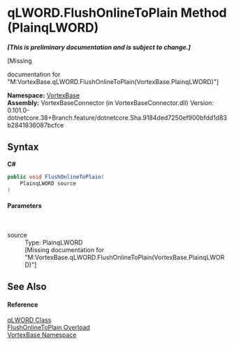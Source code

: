 # qLWORD.FlushOnlineToPlain Method (PlainqLWORD)
 _**\[This is preliminary documentation and is subject to change.\]**_

\[Missing <summary> documentation for "M:VortexBase.qLWORD.FlushOnlineToPlain(VortexBase.PlainqLWORD)"\]

**Namespace:**&nbsp;<a href="N_VortexBase.md">VortexBase</a><br />**Assembly:**&nbsp;VortexBaseConnector (in VortexBaseConnector.dll) Version: 0.101.0-dotnetcore.38+Branch.feature/dotnetcore.Sha.9184ded7250ef900bfdd1d83b2841836087bcfce

## Syntax

**C#**<br />
``` C#
public void FlushOnlineToPlain(
	PlainqLWORD source
)
```


#### Parameters
&nbsp;<dl><dt>source</dt><dd>Type: PlainqLWORD<br />\[Missing <param name="source"/> documentation for "M:VortexBase.qLWORD.FlushOnlineToPlain(VortexBase.PlainqLWORD)"\]</dd></dl>

## See Also


#### Reference
<a href="T_VortexBase_qLWORD.md">qLWORD Class</a><br /><a href="Overload_VortexBase_qLWORD_FlushOnlineToPlain.md">FlushOnlineToPlain Overload</a><br /><a href="N_VortexBase.md">VortexBase Namespace</a><br />
